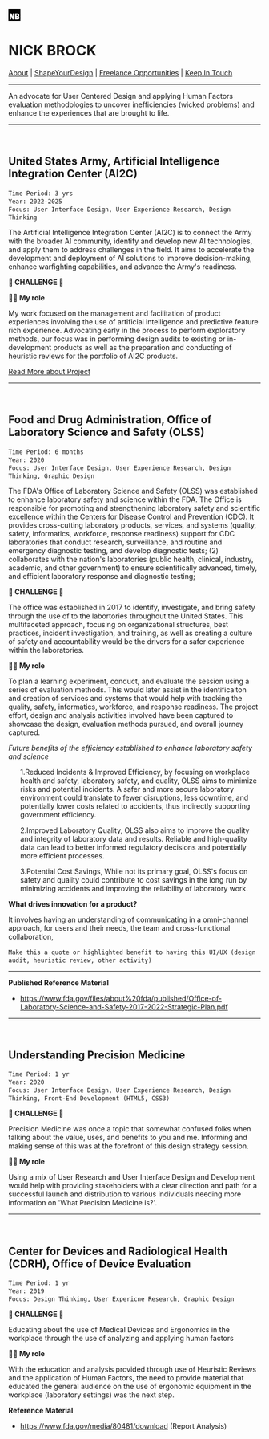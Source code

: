 ![Nick Brock Logo](assets/images/favicon.ico)

# NICK BROCK
  <a href="#">About</a> |
  <a href="#">ShapeYourDesign</a> |
  <a href="#">Freelance Opportunities</a> |
  <a href="mailto:nickolas.brock@gmail.com">Keep In Touch</a>

---

An advocate for User Centered Design and applying Human Factors evaluation methodologies to uncover inefficiencies (wicked problems) and enhance the experiences that are brought to life. 
___
<br />

## United States Army, Artificial Intelligence Integration Center (AI2C)

```
Time Period: 3 yrs
Year: 2022-2025
Focus: User Interface Design, User Experience Research, Design Thinking 
```

The Artificial Intelligence Integration Center (AI2C) is to connect the Army with the broader AI community, identify and develop new AI technologies, and apply them to address challenges in the field. It aims to accelerate the development and deployment of AI solutions to improve decision-making, enhance warfighting capabilities, and advance the Army's readiness.   

**🚨 CHALLENGE 🚨**

**👨‍🔧 My role**

My work focused on the management and facilitation of product experiences involving the use of artificial intelligence and predictive feature rich experience. Advocating early in the process to perform exploratory methods, our focus was in performing design audits to existing or in-development products as well as the preparation and conducting of heuristic reviews for the portfolio of AI2C products. 

<a href="project1.md">Read More about Project</a>
___
<br />

## Food and Drug Administration, Office of Laboratory Science and Safety (OLSS)

```
Time Period: 6 months
Year: 2020
Focus: User Interface Design, User Experience Research, Design Thinking, Graphic Design 
```

The FDA's Office of Laboratory Science and Safety (OLSS) was established to enhance laboratory safety and science within the FDA. The Office is responsible for promoting and strengthening laboratory safety and scientific excellence within the Centers for Disease Control and Prevention (CDC). It provides cross-cutting laboratory products, services, and systems (quality, safety, informatics, workforce, response readiness) support for CDC laboratories that conduct research, surveillance, and routine and emergency diagnostic testing, and develop diagnostic tests; (2) collaborates with the nation's laboratories (public health, clinical, industry, academic, and other government) to ensure scientifically advanced, timely, and efficient laboratory response and diagnostic testing; 

**🚨 CHALLENGE 🚨**

The office was established in 2017 to identify, investigate, and bring safety through the use of to the labortories throughout the United States. This multifaceted approach, focusing on organizational structures, best practices, incident investigation, and training, as well as creating a culture of safety and accountability would be the drivers for a safer experience within the laboratories.

**👨‍🔧 My role**

To plan a learning experiment, conduct, and evaluate the session using a series of evaluation methods. This would later assist in the identificaiton and creation of services and systems that would help with tracking the quality, safety, informatics, workforce, and response readiness. The project effort, design and analysis activities involved have been captured to showcase the design, evaluation methods pursued, and overall journey captured. 


*Future benefits of the efficiency established to enhance laboratory safety and science*
<ol>
1.Reduced Incidents & Improved Efficiency, by focusing on workplace health and safety, laboratory safety, and quality, OLSS aims to minimize risks and potential incidents. A safer and more secure laboratory environment could translate to fewer disruptions, less downtime, and potentially lower costs related to accidents, thus indirectly supporting government efficiency. 

2.Improved Laboratory Quality, OLSS also aims to improve the quality and integrity of laboratory data and results.
Reliable and high-quality data can lead to better informed regulatory decisions and potentially more efficient processes. 

3.Potential Cost Savings, While not its primary goal, OLSS's focus on safety and quality could contribute to cost savings in the long run by minimizing accidents and improving the reliability of laboratory work. 
</ol>

**What drives innovation for a product?** 

It involves having an understanding of communicating in a omni-channel approach, for users and their needs, the team and cross-functional collaboration, 


```
Make this a quote or highlighted benefit to having this UI/UX (design audit, heuristic review, other activity) 
```


---

**Published Reference Material**
- https://www.fda.gov/files/about%20fda/published/Office-of-Laboratory-Science-and-Safety-2017-2022-Strategic-Plan.pdf

___
<br />

## Understanding Precision Medicine

```
Time Period: 1 yr
Year: 2020
Focus: User Interface Design, User Experience Research, Design Thinking, Front-End Development (HTML5, CSS3)
```

**🚨 CHALLENGE 🚨**

Precision Medicine was once a topic that somewhat confused folks when talking about the value, uses, and benefits to you and me. Informing and making sense of this was at the forefront of this design strategy session.   

**👨‍🔧 My role**

Using a mix of User Research and User Interface Design and Development would help with providing stakeholders with a clear direction and path for a successful launch and distribution to various individuals needing more information on 'What Precision Medicine is?'.

___
<br />

## Center for Devices and Radiological Health (CDRH), Office of Device Evaluation

```
Time Period: 1 yr
Year: 2019
Focus: Design Thinking, User Expericne Research, Graphic Design
```

**🚨 CHALLENGE 🚨**

Educating about the use of Medical Devices and Ergonomics in the workplace through the use of analyzing and applying human factors 

**👨‍🔧 My role**

With the education and analysis provided through use of Heuristic Reviews and the application of Human Factors, the need to provide material that educated the general audience on the use of ergonomic equipment in the workplace (laboratory settings) was the next step. 

**Reference Material**
- https://www.fda.gov/media/80481/download (Report Analysis)
